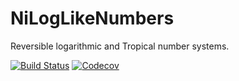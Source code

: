 # NiLogLikeNumbers

Reversible logarithmic and Tropical number systems.

[![Build Status](https://travis-ci.com/JuliaReverse/NiLogLikeNumbers.jl.svg?branch=master)](https://travis-ci.com/JuliaReverse/NiLogLikeNumbers.jl)
[![Codecov](https://codecov.io/gh/JuliaReverse/NiLogLikeNumbers.jl/branch/master/graph/badge.svg)](https://codecov.io/gh/JuliaReverse/NiLogLikeNumbers.jl)
